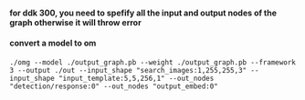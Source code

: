 #### for ddk 300, you need to spefify all the input and output nodes of the graph otherwise it will throw error    

#### convert a model to om    
```
./omg --model ./output_graph.pb --weight ./output_graph.pb --framework 3 --output ./out --input_shape "search_images:1,255,255,3" --input_shape "input_template:5,5,256,1" --out_nodes "detection/response:0" --out_nodes "output_embed:0"

```
